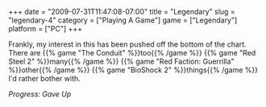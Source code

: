 +++
date = "2009-07-31T11:47:08-07:00"
title = "Legendary"
slug = "legendary-4"
category = ["Playing A Game"]
game = ["Legendary"]
platform = ["PC"]
+++

Frankly, my interest in this has been pushed off the bottom of the chart.  There are {{% game "The Conduit" %}}too{{% /game %}} {{% game "Red Steel 2" %}}many{{% /game %}} {{% game "Red Faction: Guerrilla" %}}other{{% /game %}} {{% game "BioShock 2" %}}things{{% /game %}} I'd rather bother with.

<i>Progress: Gave Up</i>